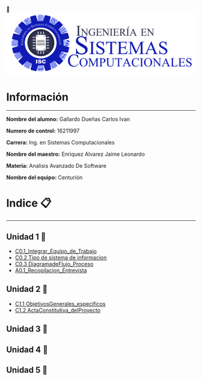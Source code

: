 <!--![Tecnologico de Tijuana](https://upload.wikimedia.org/wikipedia/commons/2/2e/ITT.jpg)-->
:pushpin:
![Tecnologico de Tijuana](img/Sistemas.png)

# Información
---
 **Nombre del alumno:**  Gallardo Dueñas Carlos Ivan

 **Numero de control:**  16211997

 **Carrera:**  Ing. en Sistemas Computacionales

 **Nombre del maestro:**  Enriquez Alvarez Jaime Leonardo 

**Materia:**  Analisis Avanzado De Software

**Nombre del equipo:** Centurión 

# Indice :clipboard: 
---
## Unidad 1 :page_facing_up:

- [C0.1_Integrar_Equipo_de_Trabajo](pdf/C0.1_IntegrarEquiposdeTrabajo_CarlosGallardo.pdf)
- [C0.2 Tipo de sistema de informacion](https://github.com/Carlos-Gallardoo/AnalisisAvanzadoDeSoftware/blob/main/docs/C0.2_Tipo_de_Sistema_Desarrollar_GallardoCarlos.md)
- [C0.3 DiagramadeFlujo_Proceso](https://github.com/Carlos-Gallardoo/AnalisisAvanzadoDeSoftware/blob/main/docs/C0.3_DiagramadeFlujo_Proceso_GallardoCarlos.md)
- [A0.1_Recopilacion_Entrevista](https://github.com/Carlos-Gallardoo/AnalisisAvanzadoDeSoftware/blob/main/docs/A0.1_Recopilacion_Entrevista_GallardoCarlos.md)
## Unidad 2 :page_facing_up:
- [C1.1 ObjetivosGenerales_especificos](https://github.com/Carlos-Gallardoo/AnalisisAvanzadoDeSoftware/blob/main/docs/C1.1_ObjetivosGenerales_especificos_CarlosGallardo.md)
- [C1.2 ActaConstitutiva_delProyecto](https://github.com/Carlos-Gallardoo/AnalisisAvanzadoDeSoftware/blob/main/docs/C1.2_ActaConstitutiva_delProyecto.md)
## Unidad 3 :page_facing_up:

## Unidad 4 :page_facing_up:

## Unidad 5 :page_facing_up:
